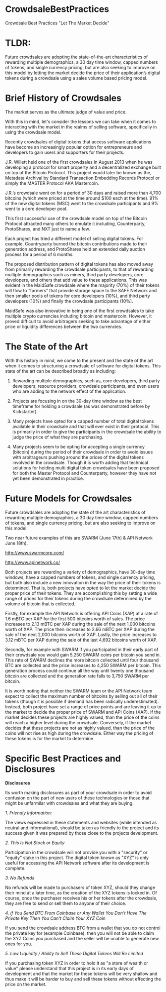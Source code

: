 CrowdsaleBestPractices
======================

Crowdsale Best Practices "Let The Market Decide"
 
TLDR:
======================
Future crowdsales are adopting the state-of-the-art characteristics of rewarding multiple demographics, a 30 day time window, capped numbers of tokens, and single currency pricing, but are also seeking to improve on this model by letting the market decide the price of their application’s digital tokens during a crowdsale using a sales volume based pricing model.
 
Brief History of Crowdsales
======================

The market serves as the ultimate judge of value and price.
 
With this in mind, let's consider the lessons we can take when it comes to interacting with the market in the realms of selling software, specifically in using the crowdsale model.
 
Recently crowdsales of digital tokens that access software applications have become an increasingly popular option for entrepreneurs and developers to gain users and supporters for their projects.
 
J.R. Willett held one of the first crowdsales in August 2013 when he was developing a protocol for smart property and a decentralized exchange built on top of the Bitcoin Protocol. This project would later be known as the, Metadata Archival by Standard Transaction Embedding Records Protocol or simply the MASTER Protocol AKA Mastercoin.
 
J.R.’s crowdsale went on for a period of 30 days and raised more than 4,700 bitcoins (which were priced at the time around $100 each at the time). 91% of the new digital tokens (MSC) went to the crowdsale participants and 9% went to a core developer pool.
 
This first successful use of the crowdsale model on top of the Bitcoin Protocol attracted many others to emulate it including, Counterparty, ProtoShares, and NXT just to name a few.

Each project has tried a different model of selling digital tokens. For example, Countryparty burned the bitcoin contributions made to their generation address, and ProtoShares held an extended daily auction process for a period of 6 months.
 
The proposed distribution pattern of digital tokens has also moved away from primarily rewarding the crowdsale participants, to that of rewarding multiple demographics such as miners, third party developers, core developers, and others that add value to these applications. This was evident in the MaidSafe crowdsale where the majority (70%) of their tokens will flow to “farmers” that provide storage space to the SAFE Network and then smaller pools of tokens for core developers (10%), and third party developers (10%) and finally the crowdsale participants (10%).
 
MaidSafe was also innovative in being one of the first crowdsales to take multiple crypto currencies including bitcoin and mastercoin. However, it proved difficult to avoid arbitragers seeking to take advantage of either price or liquidity differences between the two currencies.
 
The State of the Art
======================

With this history in mind, we come to the present and the state of the art when it comes to structuring a crowdsale of software for digital tokens. This state of the art can be described broadly as including:
 
1. Rewarding multiple demographics, such as, core developers, third party developers, resource providers, crowdsale participants, and even users who are adding to the network effect of the application.
 
2. Projects are focusing in on the 30-day time window as the best timeframe for holding a crowdsale (as was demonstrated before by Kickstarter).

3. Many projects have opted for a capped number of total digital tokens available in their crowdsale and that will ever exist in their protocol. This is primarily in order to give the participants in the crowdsale the ability to judge the price of what they are purchasing.
 
4. Many projects seem to be opting for accepting a single currency (bitcoin) during the period of their crowdsale in order to avoid issues with arbitrageurs pushing around the prices of the digital tokens involved in the crowdsale. Though it is worth adding that technical solutions for holding multi digital token crowdsales have been proposed for both the Master Protocol and Counterparty, however they have not yet been demonstrated in practice.

Future Models for Crowdsales
======================

Future crowdsales are adopting the state of the art characteristics of rewarding multiple demographics, a 30 day time window, capped numbers of tokens, and single currency pricing, but are also seeking to improve on this model.
 
Two near future examples of this are SWARM (June 17th) & API Network June 18th).
 
http://www.swarmcorp.com/
 
http://www.apinetwork.co/
 
Both projects are rewarding a variety of demographics, have 30-day time windows, have a capped numbers of tokens, and single currency pricing, but both also include a new innovation in the way the price of their tokens is determined. That is, both projects have opted to let the market decide the proper price of their tokens. They are accomplishing this by setting a wide range of prices for their tokens during the crowdsale determined by the volume of bitcoin that is collected.
 
Firstly, for example the API Network is offering API Coins (XAP) at a rate of 1.6 mBTC per XAP for the first 500 bitcoins worth of sales. The price increases to 2.13 mBTC per XAP during the sale of the next 1,000 bitcoins worth of XAP. The price then increases to 2.66 mBTC per XAP during the sale of the next 2,000 bitcoins worth of XAP. Lastly, the price increases to 3.12 mBTC per XAP during the sale of the last 4,692 bitcoins worth of XAP.
 
Secondly, for example with SWARM if you participated in their early part of their crowdsale you would gain 5,250 SWARM coins per bitcoin you send in. This rate of SWARM declines the more bitcoin collected until four thousand BTC are collected and the price increases to 4,250 SWARM per bitcoin. This generation process could continue all the way until twenty one thousand bitcoin are collected and the generation rate falls to 3,750 SWARM per bitcoin.
 
It is worth noting that neither the SWARM team or the API Network team expect to collect the maximum number of bitcoins by selling out all of their tokens (though it is possible if demand has been radically underestimated). Instead, both project have set a range of price points and are leaving it up to the market to decide the proper price of SWARM and API Coins (XAP). If the market decides these projects are highly valued, than the price of the coins will reach a higher level during the crowdsale. Conversely, if the market decides that these projects are not as highly valued, than the price of the coins will not rise as high during the crowdsale. Either way the pricing of these tokens is for the market to determine. 

Specific Best Practices and Disclosures
======================

**Disclosures**

Its worth making disclosures as part of your crowdsale in order to avoid confusion on the part of new users of these technologies or those that might be unfarmilar with crowdsales and what they are buying.

*1. Friendly Information:* 

The views expressed in these statements and websites (while intended as neutral and informational), should be taken as friendly to the project and its success given it was prepared by those close to the projects development.

*2. This Is Not Stock or Equity*

Participation in the crowdsale will not provide you with a "security" or "equity" stake in this project. The digital token known as "XYZ" is only useful for accessing the API Network software after its development is complete.

*3. No Refunds*

No refunds will be made to purchasers of token XYZ, should they change their mind at a later time, as the creation of the XYZ tokens is locked in. Of course, once the purchaser receives his or her tokens after the crowdsale, they are free to send or sell them to anyone of their choice.

*4. If You Send BTC From Coinbase or Any Wallet You Don't Have The Private Key Then You Can't Claim Your XYZ Coin*

If you send the crowdsale address BTC from a wallet that you do not control the private key for (example Coinbase), then you will not be able to claim the XYZ Coins you purchased and the seller will be unable to generate new ones for you.

*5. Low Liquidity / Ability to Sell These Digital Tokens Will Be Limited*

If you purchasing token XYZ in order to hold it as "a store of wealth or value" please understand that this project is in its early days of development and that the market for these tokens will be very shallow and thus make it will be harder to buy and sell these tokens without effecting the price on the market.
